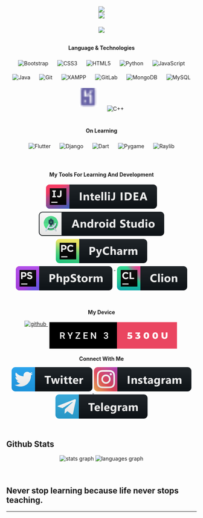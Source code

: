 <div align="center">
<img src="https://visit-counter.vercel.app/counter.png?page=https%3A%2F%2Fgithub.com%2Fbirdfromhell&s=40&c=00ff00&bg=00000000&no=4&ff=digi" align="center" />
</div>  
<div align="center">
<img src="https://raw.githubusercontent.com/vaibhavvikas/vaibhavvikas/main/src/header_.png" />
</div>  
<br>

<div align="center">
<img src= "https://readme-typing-svg.herokuapp.com?font=Bungee&size=22&duration=3500&pause=500&color=00FF00FF&vCenter=true&multiline=true&width=450&height=125&lines=Hi+My+Name+Is+Ababil+;I'm+16+Yo;I+live+in+Indonesia;I+Noob+In+FrontEnd+" align="center" />
</div>

<br>
<p align="center">
<strong>Language & Technologies</strong  
</p>
<div align="center">  
<img style="margin: 10px" src="https://profilinator.rishav.dev/skills-assets/bootstrap-plain.svg" alt="Bootstrap" height="50" />  
<img style="margin: 10px" src="https://profilinator.rishav.dev/skills-assets/css3-original-wordmark.svg" alt="CSS3" height="50" />  
<img style="margin: 10px" src="https://profilinator.rishav.dev/skills-assets/html5-original-wordmark.svg" alt="HTML5" height="50" />  
<img style="margin: 10px" src="https://profilinator.rishav.dev/skills-assets/python-original.svg" alt="Python" height="50" />
<img style="margin: 10px" src="https://profilinator.rishav.dev/skills-assets/javascript-original.svg" alt="JavaScript" height="50" />
<img style="margin: 10px" src="https://profilinator.rishav.dev/skills-assets/java-original-wordmark.svg" alt="Java" height="50" />  
<img style="margin: 10px" src="https://profilinator.rishav.dev/skills-assets/git-scm-icon.svg" alt="Git" height="50" />  
<img style="margin: 10px" src="https://profilinator.rishav.dev/skills-assets/xampp.png" alt="XAMPP" height="50" />  
<img style="margin: 10px" src="https://profilinator.rishav.dev/skills-assets/gitlab.svg" alt="GitLab" height="50" />  
<img style="margin: 10px" src="https://profilinator.rishav.dev/skills-assets/mongodb-original-wordmark.svg" alt="MongoDB" height="50" />  
<img style="margin: 10px" src="https://profilinator.rishav.dev/skills-assets/mysql-original-wordmark.svg" alt="MySQL" height="50" /> 
<img style="margin: 10px" src="https://github.com/birdfromhell/birdfromhell/blob/main/Assets/VLHerokuIcon.svg" alt="heroku" height="50"/>
<img style="margin: 10px" src="https://upload.wikimedia.org/wikipedia/commons/1/18/ISO_C%2B%2B_Logo.svg" alt="C++" height="50"/>
</div>  

<br>
  
<p align="center">
  <strong>On Learning</strong>
  </p>
<div align="center">  
<img style="margin: 10px" src="https://profilinator.rishav.dev/skills-assets/flutterio-icon.svg" alt="Flutter" height="50" />     
<img style="margin: 10px" src="https://profilinator.rishav.dev/skills-assets/django-original.svg" alt="Django" height="50" />    
<img style="margin: 10px" src="https://profilinator.rishav.dev/skills-assets/dartlang-icon.svg" alt="Dart" height="50" />  
<img style="margin: 10px" src="https://upload.wikimedia.org/wikipedia/commons/b/be/Pygame_logo.svg" alt="Pygame" height="50" />
<img style="margin: 10px" src="https://upload.wikimedia.org/wikipedia/commons/f/f4/Raylib_logo.png" alt="Raylib" height="50" />
</div>  
<br>
 <br>
 <p align="center">
 <strong>My Tools For Learning And Development</strong>
 </p>
<p align="center">
  <a href="https://Jetbrains.net/">
    <img src="https://github.com/MikeCodesDotNET/ColoredBadges/raw/master/svg/dev/tools/jetbrains_intellij.svg" alt="Avalonia" style="vertical-align:top; margin:4px">
  </a>
    <a href="https://Jetbrains.net/">
    <img src="https://github.com/MikeCodesDotNET/ColoredBadges/blob/master/svg/dev/tools/android_studio_colour.svg" alt="Avalonia" style="vertical-align:top;margin:4px">
  </a>
    <a href="https://Jetbrains.net/">
    <img src="https://github.com/MikeCodesDotNET/ColoredBadges/blob/master/svg/dev/tools/jetbrains_pycharm.svg" alt="Avalonia" style="vertical-align:top; margin:4px">
  </a>
    <a href="https://Jetbrains.net/">
    <img src="https://github.com/MikeCodesDotNET/ColoredBadges/blob/master/svg/dev/tools/jetbrains_phpstorm.svg" alt="Avalonia" style="vertical-align:top; margin:4px">
  </a>
  <a href="https://Jetbrains.net/">
    <img src="https://github.com/MikeCodesDotNET/ColoredBadges/blob/master/svg/dev/tools/jetbrains_clion.svg" alt="Avalonia" style="vertical-align:top; margin:4px">
  </a>

</p>

<br>

<p align="center">
<strong>My Device</strong>
</p>

<p align="center">
<a href="https://github.com/birdfromhell" target="_blank">
<img src=https://img.shields.io/badge/acer%20Aspire%205-83B81A?style=for-the-badge&logo=acer&logoColor=white alt=github style="margin-bottom: 5px;" />
</a>
<a href="https://Jetbrains.net">
    <img src="https://github.com/birdfromhell/birdfromhell/blob/main/Assets/ryzen-3-5300u.svg" alt="ryzen" style="vertical-align:top; margin:4px">
  </a>
</p>

<p align="center">
  <strong>Connect With Me</strong>
  </p> 
<div align="center">
<a href="https://twitter.com/BIRDfromHELL_" target="_blank">
<img src=https://github.com/MikeCodesDotNET/ColoredBadges/blob/master/svg/social/twitter.svg alt=twitter style="margin-bottom: 5px;" />
</a>
<a href="https://www.instagram.com/msx.env/" target="_blank">
<img src=https://github.com/MikeCodesDotNET/ColoredBadges/blob/master/svg/social/instagram.svg alt=instagram style="margin-bottom: 5px;" />
</a>
<a href="https://t.me/BIRD_from_HELL" target="_blank">
<img src=https://github.com/MikeCodesDotNET/ColoredBadges/blob/master/svg/social/telegram.svg alt=youtube style="margin-bottom: 5px;" />
</a>
</div>  
  

<br/>  


## Github Stats 
 
  <div align="center">
  <img src="https://github-readme-stats.vercel.app/api?hide_title=false&hide_rank=false&show_icons=true&include_all_commits=true&count_private=true&disable_animations=false&theme=chartreuse-dark&locale=en&hide_border=false&username=birdfromhell" height="150" alt="stats graph"  />
  <img src="https://github-readme-stats.vercel.app/api/top-langs/?username=birdfromhell&layout=compact&theme=chartreuse-dark&langs_count=6" height="150" alt="languages graph"  />
</div>
  

<br/>  



<br />

## Never stop learning because life never stops teaching.



----
